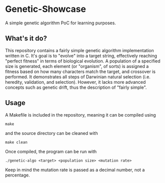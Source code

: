 # Genetic-Showcase
A simple genetic algorithm PoC for learning purposes.
## What's it do?
This repository contains a fairly simple genetic algorithm implementation written in C. It's goal is to "evolve" into a target string, effectively reaching "perfect fitness" in terms of biological evolution. A population of a specified size is generated, each element (or "organism", of sorts) is assigned a fitness based on how many characters match the target, and crossover is performed. It demonstrates all steps of Darwinian natural selection (i.e. heredity, validation, and selection). However, it lacks more advanced concepts such as genetic drift, thus the description of "fairly simple".
## Usage
A Makefile is included in the repository, meaning it can be compiled using
```
make
```
and the source directory can be cleaned with
```
make clean
```
Once compiled, the program can be run with
```
./genetic-algo <target> <population size> <mutation rate>
```
Keep in mind the mutation rate is passed as a decimal number, not a percentage.
